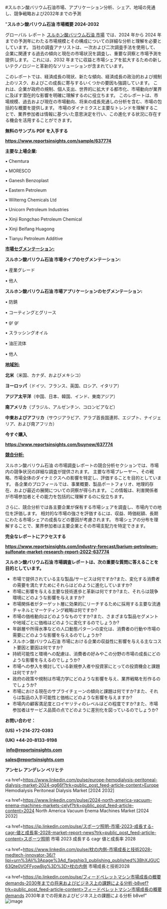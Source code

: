 #スルホン酸バリウム石油市場、アプリケーション分析、シェア、地域の見通し、競争戦略および2032年までの予測

"<strong>スルホン酸バリウム石油 市場概要 2024-2032</strong>

グローバル レポート <a href=https://www.reportsinsights.com/sample/637774>スルホン酸バリウム石油 市場</a> では、2024 年から 2024 年までの予測年にわたる市場規模とその構成についての詳細な分析と理解を必要としています。 当社の調査アナリストは、一次および二次調査手法を使用して、企業に関連する過去の傾向と現在の市場状況を調査し、重要な洞察と市場予測を提供します。 これには、2032 年までに収益と市場シェアを拡大​​するための新しいテクノロジーと革新的なソリューションが含まれています。

このレポートでは、経済成長の現状、新たな傾向、経済成長の政治的および規制上のリスク、およびこの成長に寄与するいくつかの要因も強調しています。 これは、企業が政府の規制、個人支出、世界的に拡大する都市化、市場動向が業界に及ぼす潜在的な影響を明確に理解するのに役立ちます。 このレポートは、市場規模、過去および現在の市場動向、将来の成長見通しの分析を含む、市場の包括的な概要を提供します。 市場のダイナミクスと主要なトレンドを理解することで、業界参加者は情報に基づいた意思決定を行い、この進化する状況に存在する機会を活用することができます。

<strong><b>無料のサンプル PDF を入手する</b></strong>

<a href=https://www.reportsinsights.com/sample/637774><strong><u>https://www.reportsinsights.com/sample/637774</u></strong></a>

<strong>主要な上場企業:</strong>

• Chemtura

• MORESCO

• Ganesh Benzoplast

• Eastern Petroleum

• Wilterng Chemicals Ltd

• Unicorn Petroleum Industries

• Xinji Rongchao Petroleum Chemical

• Xinji Beifang Huagong

• Tianyu Petroleum Additive

<strong><u>市場セグメンテーション</u></strong><strong><u>:</u></strong>

<strong>スルホン酸バリウム石油 市場タイプのセグメンテーション:</strong>

• 産業グレード

• 他人

<strong>スルホン酸バリウム石油 市場アプリケーションのセグメンテーション:</strong>

• 防錆

• コーティングとグリース

• gr gr

• スラッシングオイル

• 油圧流体

• 他人

<strong><u>地域別</u></strong><strong><u>:</u></strong>

<strong>北米</strong>（米国、カナダ、およびメキシコ）

<strong>ヨーロッパ</strong>（ドイツ、フランス、英国、ロシア、イタリア）

<strong>アジア太平洋</strong>（中国、日本、韓国、インド、東南アジア）

<strong>南アメリカ</strong>（ブラジル、アルゼンチン、コロンビアなど）

<strong>中東およびアフリカ</strong>（サウジアラビア、アラブ首長国連邦、エジプト、ナイジェリア、および南アフリカ）

<strong>今すぐ購入</strong>

<a href=https://www.reportsinsights.com/buynow/637774><strong><u>https://www.reportsinsights.com/buynow/637774</u></strong></a>

<strong><u>競合分析:</u></strong>

スルホン酸バリウム石油 の市場調査レポートの競合分析セクションでは、市場内の競争状況の詳細な調査が提供されます。 主要な市場プレーヤー、その戦略、市場全体のダイナミクスへの影響を特定し、評価することを目的としています。 各企業のプロフィールでは、事業概要、製品ポートフォリオ、地理的存在、および最近の展開についての洞察が得られます。 この情報は、利害関係者が市場参加者とその能力を包括的に理解するのに役立ちます。

さらに、競合分析では各主要企業が保有する市場シェアを調査し、市場内での地位を評価します。 相対的な市場の強さを評価するには、収益、時価総額、長期にわたる市場シェアの成長などの要因が考慮されます。 市場シェアの分布を理解することで、業界参加者は主要企業とその市場支配力を特定できます。

<strong>完全なレポートにアクセスする</strong>

<a href=https://www.reportsinsights.com/industry-forecast/barium-petroleum-sulfonate-market-research-report-2022-637774><strong><u><b>https://www.reportsinsights.com/industry-forecast/barium-petroleum-sulfonate-market-research-report-2022-637774</b></u></strong></a>

<strong><b>スルホン酸バリウム石油 市場調査レポートは、次の重要な質問に答えることを目的としています。</b></strong>
<ul>
  <li>市場で提供されている主な製品/サービスは何ですか?また、変化する消費者の需要を満たすためにそれらはどのように進化していますか?</li>
  <li>市場に影響を与える主要な技術進歩と革新は何ですか?また、それらは競争環境にどのような影響を与えますか?</li>
  <li>市場関係者がターゲット層に効果的にリーチするために採用する主要な流通チャネルとマーケティング戦略は何ですか?</li>
  <li>市場の価格動向はどのようなものですか?また、さまざまな製品セグメントや地域ごとに価格はどのように変化するのでしょうか?</li>
  <li>年齢層や所得水準などの人口動態パターンの変化は、消費者の行動や市場の需要にどのような影響を与えるのでしょうか?</li>
  <li>スルホン酸バリウム石油 市場における企業の収益性に影響を与える主なコスト要因と要因は何ですか?</li>
  <li>持続可能性と環境への配慮は、消費者の好みやこの分野の市場の成長にどのような影響を与えるのでしょうか?</li>
  <li>市場への参入を検討している新規参入者や投資家にとっての投資機会と課題は何ですか?</li>
  <li>政府の政策や規制は市場力学にどのような影響を与え、業界戦略を形作るのでしょうか?</li>
  <li>市場における現在のサプライチェーンの傾向と課題は何ですか?また、それらは製品の入手可能性と価格にどのような影響を与えますか?</li>
  <li>市場内の顧客満足度とロイヤリティのレベルはどの程度ですか?また、市場参加者はサービス品質の点でどのように差別化を図っているのでしょうか?</li>
</ul>
<strong>お問い合わせ：</strong>

<strong>(US) +1-214-272-0393</strong>

<strong>(UK) +44-20-8133-9198</strong>

<strong> </strong><a href=info@reportsinsights.com><strong><u>info@reportsinsights.com</u></strong></a>

<a href=sales@reportsinsights.com><strong><u>sales@reportsinsights.com</u></strong></a>

<strong>アンセレ アンデレン ベリヒテ</strong>

<a href=https://www.linkedin.com/pulse/europe-hemodialysis-peritoneal-dialysis-market-2024-qg66f?trk=public_post_feed-article-content>Europe Hemodialysis Peritoneal Dialysis Market [2024 2032]</a>

<a href=https://www.linkedin.com/pulse/2024-north-america-vacuum-enema-machines-markets-celyf?trk=public_post_feed-article-content>2024 North America Vacuum Enema Machines Market [2024 2032]</a>

<a href=https://jp.linkedin.com/pulse/スポーツ照明-市場-2023-成長する-cagr-値と成長率-2028-market-report-news?trk=public_post_feed-article-content>スポーツ照明 市場 2023 成長する cagr 値と成長率 2028</a>

<a href=https://www.linkedin.com/pulse/枕の内側-市場成長と技術2028-medtech-innovator-36/?lipi=urn%3Ali%3Apage%3Ad_flagship3_publishing_published%3BhXJGUC63Qte0VOFFyowBjg%3D%3D>枕の内側 市場成長と技術2028</a>

<a href=https://jp.linkedin.com/pulse/フィードペレットマシン市場成長の概要demands-2030年までの将来およびビジネス上の課題による分析-b8vef?trk=public_post_feed-article-content>フィードペレットマシン市場成長の概要demands 2030年までの将来およびビジネス上の課題による分析 b8vef</a>"
![image](https://github.com/ahaan12367/RIMarket24/assets/158471582/4024c1d6-b2b9-4a37-83d6-063c2d550e1c)
